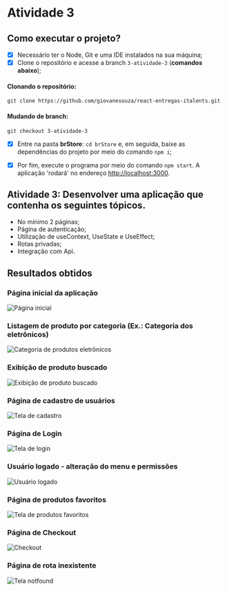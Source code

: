 # Atividade 3

## Como executar o projeto?

- [x] Necessário ter o Node, Git e uma IDE instalados na sua máquina;
- [x] Clone o repositório e acesse a branch `3-atividade-3` (**comandos abaixo**);

#### Clonando o repositório:
```shell
git clone https://github.com/giovanesouza/react-entregas-italents.git
```
#### Mudando de branch:
```shell
git checkout 3-atividade-3
```


- [x] Entre na pasta **brStore**: `cd brStore` e, em seguida, baixe as dependências do projeto por meio do comando `npm i`;
- [x] Por fim, execute o programa por meio do comando `npm start`. 
A aplicação 'rodará' no endereço [http://localhost:3000](http://localhost:3000).


## Atividade 3: Desenvolver uma aplicação que contenha os seguintes tópicos.

- No mínimo 2 páginas;
- Página de autenticação;
- Utilização de useContext, UseState e UseEffect;
- Rotas privadas;
- Integração com Api.


## Resultados obtidos

### Página inicial da aplicação
![Página inicial](screenshots/index.jpg "Página inicial")

### Listagem de produto por categoria (Ex.: Categoria dos eletrônicos)
![Categoria de produtos eletrônicos](screenshots/categoria-eletronicos.jpg "Categoria: Eletrônicos")

### Exibição de produto buscado
![Exibição de produto buscado](screenshots/busca-personalizada.jpg "Exibição de produto buscado")

### Página de cadastro de usuários
![Tela de cadastro](screenshots/cadastro.jpg "Tela de cadastro")

### Página de Login
![Tela de login](screenshots/login.jpg "Tela de login")

### Usuário logado - alteração do menu e permissões
![Usuário logado](screenshots/usuario-logado.jpg "Usuário logado - alteração do menu e permissões")

### Página de produtos favoritos
![Tela de produtos favoritos](screenshots/produtos-favoritos.jpg "Tela de produtos favoritos")

### Página de Checkout
![Checkout](screenshots/checkout.jpg "Checkout")

### Página de rota inexistente
![Tela notfound](screenshots/notfound.jpg "Rota inexistente")

